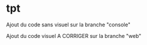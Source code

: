 # tpt

Ajout du code sans visuel sur la branche "console"

Ajout du code visuel A CORRIGER sur la branche "web"
